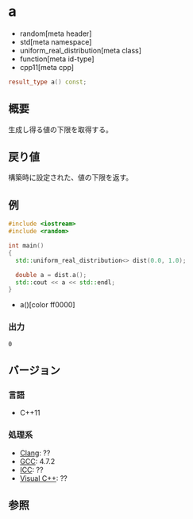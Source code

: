 # a
* random[meta header]
* std[meta namespace]
* uniform_real_distribution[meta class]
* function[meta id-type]
* cpp11[meta cpp]

```cpp
result_type a() const;
```

## 概要
生成し得る値の下限を取得する。


## 戻り値
構築時に設定された、値の下限を返す。


## 例
```cpp example
#include <iostream>
#include <random>

int main()
{
  std::uniform_real_distribution<> dist(0.0, 1.0);

  double a = dist.a();
  std::cout << a << std::endl;
}
```
* a()[color ff0000]

### 出力
```
0
```

## バージョン
### 言語
- C++11

### 処理系
- [Clang](/implementation.md#clang): ??
- [GCC](/implementation.md#gcc): 4.7.2
- [ICC](/implementation.md#icc): ??
- [Visual C++](/implementation.md#visual_cpp): ??


## 参照


